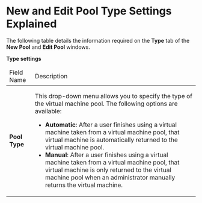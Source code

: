 # New and Edit Pool Type Settings Explained

The following table details the information required on the **Type** tab of the **New Pool** and **Edit Pool** windows.

**Type settings**

<table>
 <thead>
  <tr>
   <td>Field Name</td>
   <td>Description</td>
  </tr>
 </thead>
 <tbody>
  <tr>
   <td><b>Pool Type</b></td>
   <td>
    <p>This drop-down menu allows you to specify the type of the virtual machine pool. The following options are available:</p>
    <ul>
     <li><b>Automatic</b>: After a user finishes using a virtual machine taken from a virtual machine pool, that virtual machine is automatically returned to the virtual machine pool.</li>
     <li><b>Manual</b>: After a user finishes using a virtual machine taken from a virtual machine pool, that virtual machine is only returned to the virtual machine pool when an administrator manually returns the virtual machine.</li>
    </ul>
   </td>
  </tr>
 </tbody>
</table>
